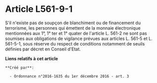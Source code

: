 # Article L561-9-1

S'il n'existe pas de soupçon de blanchiment ou de financement du terrorisme, les personnes qui émettent de la monnaie
électronique mentionnées aux 1°, 1° ter et 1° quater de l'article L. 561-2 ne sont pas soumises aux obligations de vigilance
prévues aux articles L. 561-5 et L. 561-5-1, sous réserve du respect de conditions notamment de seuils définies par décret en
Conseil d'Etat.

**Liens relatifs à cet article**

	**Créé par**:

	  - Ordonnance n°2016-1635 du 1er décembre 2016 - art. 3
